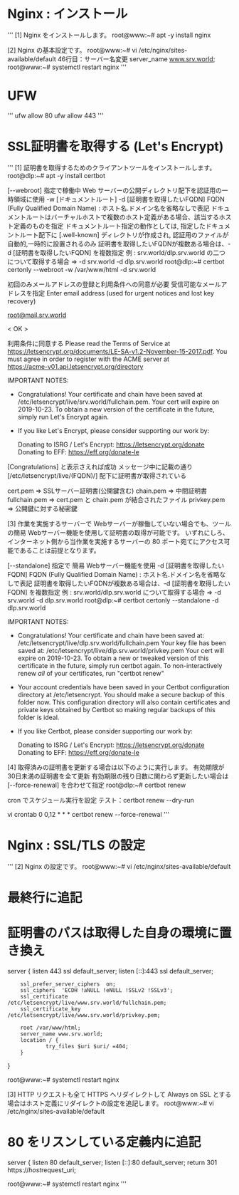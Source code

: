 # Nginx : インストール
'''
[1]	Nginx をインストールします。
root@www:~# apt -y install nginx

[2]	Nginx の基本設定です。
root@www:~# vi /etc/nginx/sites-available/default
46行目：サーバー名変更
server_name www.srv.world;
root@www:~# systemctl restart nginx
'''

# UFW
'''
ufw allow 80
ufw allow 443
'''

# SSL証明書を取得する (Let's Encrypt)
'''
[1]	証明書を取得するためのクライアントツールをインストールします。
root@dlp:~# apt -y install certbot

 [--webroot] 指定で稼働中 Web サーバーの公開ディレクトリ配下を認証用の一時領域に使用
 -w [ドキュメントルート] -d [証明書を取得したいFQDN]
 FQDN (Fully Qualified Domain Name) : ホスト名.ドメイン名を省略なしで表記
 ドキュメントルートはバーチャルホストで複数のホスト定義がある場合、該当するホスト定義のものを指定
 ドキュメントルート指定の動作としては, 指定したドキュメントルート配下に
 [.well-known] ディレクトリが作成され, 認証用のファイルが自動的,一時的に設置されるのみ
 証明書を取得したいFQDNが複数ある場合は、-d [証明書を取得したいFQDN] を複数指定
 例 : srv.world/dlp.srv.world の二つについて取得する場合
 ⇒ -d srv.world -d dlp.srv.world
root@dlp:~# certbot certonly --webroot -w /var/www/html -d srv.world

 初回のみメールアドレスの登録と利用条件への同意が必要
 受信可能なメールアドレスを指定
Enter email address (used for urgent notices and lost key recovery)

root@mail.srv.world 

<  OK  >           <Cancel>

 利用条件に同意する
Please read the Terms of Service at
     https://letsencrypt.org/documents/LE-SA-v1.2-November-15-2017.pdf.
     You must agree in order to register with the ACME server at       
     https://acme-v01.api.letsencrypt.org/directory                    

<Agree >           <Cancel>

IMPORTANT NOTES:
 - Congratulations! Your certificate and chain have been saved at
   /etc/letsencrypt/live/srv.world/fullchain.pem. Your cert will
   expire on 2019-10-23. To obtain a new version of the certificate in
   the future, simply run Let's Encrypt again.
 - If you like Let's Encrypt, please consider supporting our work by:

   Donating to ISRG / Let's Encrypt:   https://letsencrypt.org/donate
   Donating to EFF:                    https://eff.org/donate-le

 [Congratulations] と表示さえれば成功
 メッセージ中に記載の通り [/etc/letsencrypt/live/(FQDN)/] 配下に証明書が取得されている

 cert.pem       ⇒ SSLサーバー証明書(公開鍵含む)
 chain.pem      ⇒ 中間証明書
 fullchain.pem  ⇒ cert.pem と chain.pem が結合されたファイル
 privkey.pem    ⇒ 公開鍵に対する秘密鍵


[3]	作業を実施するサーバーで Webサーバーが稼働していない場合でも、ツールの簡易 Webサーバー機能を使用して証明書の取得が可能です。 いずれにしろ、インターネット側から当作業を実施するサーバーの 80 ポート宛てにアクセス可能であることは前提となります。

 [--standalone] 指定で 簡易 Webサーバー機能を使用
 -d [証明書を取得したいFQDN]
 FQDN (Fully Qualified Domain Name) : ホスト名.ドメイン名を省略なしで表記
 証明書を取得したいFQDNが複数ある場合は、-d [証明書を取得したいFQDN] を複数指定
 例 : srv.world/dlp.srv.world について取得する場合 ⇒ -d srv.world -d dlp.srv.world
root@dlp:~# certbot certonly --standalone -d dlp.srv.world

IMPORTANT NOTES:
 - Congratulations! Your certificate and chain have been saved at:
   /etc/letsencrypt/live/dlp.srv.world/fullchain.pem
   Your key file has been saved at:
   /etc/letsencrypt/live/dlp.srv.world/privkey.pem
   Your cert will expire on 2019-10-23. To obtain a new or tweaked
   version of this certificate in the future, simply run certbot
   again. To non-interactively renew *all* of your certificates, run
   "certbot renew"
 - Your account credentials have been saved in your Certbot
   configuration directory at /etc/letsencrypt. You should make a
   secure backup of this folder now. This configuration directory will
   also contain certificates and private keys obtained by Certbot so
   making regular backups of this folder is ideal.
 - If you like Certbot, please consider supporting our work by:

   Donating to ISRG / Let's Encrypt:   https://letsencrypt.org/donate
   Donating to EFF:                    https://eff.org/donate-le


[4]	取得済みの証明書を更新する場合は以下のように実行します。
 有効期限が 30日未満の証明書を全て更新
 有効期限の残り日数に関わらず更新したい場合は [--force-renewal] を合わせて指定
root@dlp:~# certbot renew

cron でスケジュール実行を設定
 テスト：certbot renew --dry-run
 

vi crontab
0 0,12 * * * certbot renew --force-renewal
'''
 

# Nginx : SSL/TLS の設定

'''
[2]	Nginx の設定です。
root@www:~# vi /etc/nginx/sites-available/default
# 最終行に追記
# 証明書のパスは取得した自身の環境に置き換え
server {
        listen 443 ssl default_server;
        listen [::]:443 ssl default_server;

        ssl_prefer_server_ciphers  on;
        ssl_ciphers  'ECDH !aNULL !eNULL !SSLv2 !SSLv3';
        ssl_certificate  /etc/letsencrypt/live/www.srv.world/fullchain.pem;
        ssl_certificate_key  /etc/letsencrypt/live/www.srv.world/privkey.pem;

        root /var/www/html;
        server_name www.srv.world;
        location / {
                try_files $uri $uri/ =404;
        }
}

root@www:~# systemctl restart nginx



[3]	HTTP リクエストも全て HTTPS へリダイレクトして Always on SSL とする場合はホスト定義にリダイレクトの設定を追記します。
root@www:~# vi /etc/nginx/sites-available/default
# 80 をリスンしている定義内に追記
server {
        listen 80 default_server;
        listen [::]:80 default_server;
        return 301 https://$host$request_uri;

root@www:~# systemctl restart nginx
'''
